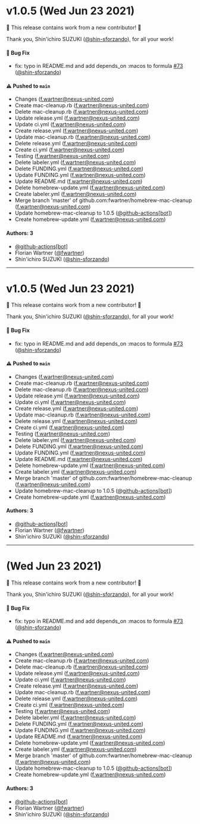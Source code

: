 # v1.0.5 (Wed Jun 23 2021)

:tada: This release contains work from a new contributor! :tada:

Thank you, Shin'ichiro SUZUKI ([@shin-sforzando](https://github.com/shin-sforzando)), for all your work!

#### 🐛 Bug Fix

- fix: typo in README.md and add depends_on :macos to formula [#73](https://github.com/fwartner/mac-cleanup/pull/73) ([@shin-sforzando](https://github.com/shin-sforzando))

#### ⚠️ Pushed to `main`

- Changes (f.wartner@nexus-united.com)
- Create mac-cleanup.rb (f.wartner@nexus-united.com)
- Delete mac-cleanup.rb (f.wartner@nexus-united.com)
- Update release.yml (f.wartner@nexus-united.com)
- Update ci.yml (f.wartner@nexus-united.com)
- Create release.yml (f.wartner@nexus-united.com)
- Update mac-cleanup.rb (f.wartner@nexus-united.com)
- Delete release.yml (f.wartner@nexus-united.com)
- Create ci.yml (f.wartner@nexus-united.com)
- Testing (f.wartner@nexus-united.com)
- Delete labeler.yml (f.wartner@nexus-united.com)
- Delete FUNDING.yml (f.wartner@nexus-united.com)
- Update FUNDING.yml (f.wartner@nexus-united.com)
- Update README.md (f.wartner@nexus-united.com)
- Delete homebrew-update.yml (f.wartner@nexus-united.com)
- Create labeler.yml (f.wartner@nexus-united.com)
- Merge branch 'master' of github.com:fwartner/homebrew-mac-cleanup (f.wartner@nexus-united.com)
- Update homebrew-mac-cleanup to 1.0.5 ([@github-actions[bot]](https://github.com/github-actions[bot]))
- Create homebrew-update.yml (f.wartner@nexus-united.com)

#### Authors: 3

- [@github-actions[bot]](https://github.com/github-actions[bot])
- Florian Wartner ([@fwartner](https://github.com/fwartner))
- Shin'ichiro SUZUKI ([@shin-sforzando](https://github.com/shin-sforzando))

---

# v1.0.5 (Wed Jun 23 2021)

:tada: This release contains work from a new contributor! :tada:

Thank you, Shin'ichiro SUZUKI ([@shin-sforzando](https://github.com/shin-sforzando)), for all your work!

#### 🐛 Bug Fix

- fix: typo in README.md and add depends_on :macos to formula [#73](https://github.com/fwartner/mac-cleanup/pull/73) ([@shin-sforzando](https://github.com/shin-sforzando))

#### ⚠️ Pushed to `main`

- Changes (f.wartner@nexus-united.com)
- Create mac-cleanup.rb (f.wartner@nexus-united.com)
- Delete mac-cleanup.rb (f.wartner@nexus-united.com)
- Update release.yml (f.wartner@nexus-united.com)
- Update ci.yml (f.wartner@nexus-united.com)
- Create release.yml (f.wartner@nexus-united.com)
- Update mac-cleanup.rb (f.wartner@nexus-united.com)
- Delete release.yml (f.wartner@nexus-united.com)
- Create ci.yml (f.wartner@nexus-united.com)
- Testing (f.wartner@nexus-united.com)
- Delete labeler.yml (f.wartner@nexus-united.com)
- Delete FUNDING.yml (f.wartner@nexus-united.com)
- Update FUNDING.yml (f.wartner@nexus-united.com)
- Update README.md (f.wartner@nexus-united.com)
- Delete homebrew-update.yml (f.wartner@nexus-united.com)
- Create labeler.yml (f.wartner@nexus-united.com)
- Merge branch 'master' of github.com:fwartner/homebrew-mac-cleanup (f.wartner@nexus-united.com)
- Update homebrew-mac-cleanup to 1.0.5 ([@github-actions[bot]](https://github.com/github-actions[bot]))
- Create homebrew-update.yml (f.wartner@nexus-united.com)

#### Authors: 3

- [@github-actions[bot]](https://github.com/github-actions[bot])
- Florian Wartner ([@fwartner](https://github.com/fwartner))
- Shin'ichiro SUZUKI ([@shin-sforzando](https://github.com/shin-sforzando))

---

# (Wed Jun 23 2021)

:tada: This release contains work from a new contributor! :tada:

Thank you, Shin'ichiro SUZUKI ([@shin-sforzando](https://github.com/shin-sforzando)), for all your work!

#### 🐛 Bug Fix

- fix: typo in README.md and add depends_on :macos to formula [#73](https://github.com/fwartner/mac-cleanup/pull/73) ([@shin-sforzando](https://github.com/shin-sforzando))

#### ⚠️ Pushed to `main`

- Changes (f.wartner@nexus-united.com)
- Create mac-cleanup.rb (f.wartner@nexus-united.com)
- Delete mac-cleanup.rb (f.wartner@nexus-united.com)
- Update release.yml (f.wartner@nexus-united.com)
- Update ci.yml (f.wartner@nexus-united.com)
- Create release.yml (f.wartner@nexus-united.com)
- Update mac-cleanup.rb (f.wartner@nexus-united.com)
- Delete release.yml (f.wartner@nexus-united.com)
- Create ci.yml (f.wartner@nexus-united.com)
- Testing (f.wartner@nexus-united.com)
- Delete labeler.yml (f.wartner@nexus-united.com)
- Delete FUNDING.yml (f.wartner@nexus-united.com)
- Update FUNDING.yml (f.wartner@nexus-united.com)
- Update README.md (f.wartner@nexus-united.com)
- Delete homebrew-update.yml (f.wartner@nexus-united.com)
- Create labeler.yml (f.wartner@nexus-united.com)
- Merge branch 'master' of github.com:fwartner/homebrew-mac-cleanup (f.wartner@nexus-united.com)
- Update homebrew-mac-cleanup to 1.0.5 ([@github-actions[bot]](https://github.com/github-actions[bot]))
- Create homebrew-update.yml (f.wartner@nexus-united.com)

#### Authors: 3

- [@github-actions[bot]](https://github.com/github-actions[bot])
- Florian Wartner ([@fwartner](https://github.com/fwartner))
- Shin'ichiro SUZUKI ([@shin-sforzando](https://github.com/shin-sforzando))

